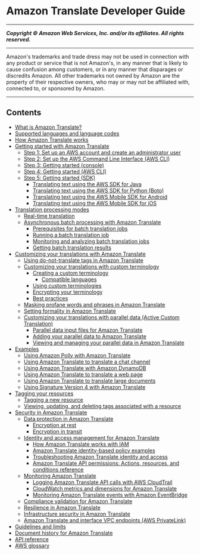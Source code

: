 # Amazon Translate Developer Guide

-----
*****Copyright &copy; Amazon Web Services, Inc. and/or its affiliates. All rights reserved.*****

-----
Amazon's trademarks and trade dress may not be used in
connection with any product or service that is not Amazon's,
in any manner that is likely to cause confusion among customers,
or in any manner that disparages or discredits Amazon. All other
trademarks not owned by Amazon are the property of their respective
owners, who may or may not be affiliated with, connected to, or
sponsored by Amazon.

-----
## Contents
+ [What is Amazon Translate?](what-is.md)
+ [Supported languages and language codes](what-is-languages.md)
+ [How Amazon Translate works](how-it-works.md)
+ [Getting started with Amazon Translate](getting-started.md)
   + [Step 1: Set up an AWS account and create an administrator user](setting-up.md)
   + [Step 2: Set up the AWS Command Line Interface (AWS CLI)](setup-awscli.md)
   + [Step 3: Getting started (console)](get-started-console.md)
   + [Step 4: Getting started (AWS CLI)](get-started-cli.md)
   + [Step 5: Getting started (SDK)](get-started-sdk.md)
      + [Translating text using the AWS SDK for Java](examples-java.md)
      + [Translating text using the AWS SDK for Python (Boto)](examples-python.md)
      + [Translating text using the AWS Mobile SDK for Android](getting-started-android.md)
      + [Translating text using the AWS Mobile SDK for iOS](getting-started-ios.md)
+ [Translation processing modes](processing.md)
   + [Real-time translation](sync.md)
   + [Asynchronous batch processing with Amazon Translate](async.md)
      + [Prerequisites for batch translation jobs](async-prereqs.md)
      + [Running a batch translation job](async-start.md)
      + [Monitoring and analyzing batch translation jobs](async-monitor.md)
      + [Getting batch translation results](async-results.md)
+ [Customizing your translations with Amazon Translate](customizing-translations.md)
   + [Using do-not-translate tags in Amazon Translate](customizing-translations-tags.md)
   + [Customizing your translations with custom terminology](how-custom-terminology.md)
      + [Creating a custom terminology](creating-custom-terminology.md)
         + [Compatible languages](permissible-language-pairs.md)
      + [Using custom terminologies](using-ct.md)
      + [Encrypting your terminology](protect-terminology.md)
      + [Best practices](ct-best-practices.md)
   + [Masking profane words and phrases in Amazon Translate](customizing-translations-profanity.md)
   + [Setting formality in Amazon Translate](customizing-translations-formality.md)
   + [Customizing your translations with parallel data (Active Custom Translation)](customizing-translations-parallel-data.md)
      + [Parallel data input files for Amazon Translate](customizing-translations-parallel-data-input-files.md)
      + [Adding your parallel data to Amazon Translate](customizing-translations-parallel-data-adding.md)
      + [Viewing and managing your parallel data in Amazon Translate](customizing-translations-parallel-data-managing.md)
+ [Examples](examples.md)
   + [Using Amazon Polly with Amazon Translate](examples-polly.md)
   + [Using Amazon Translate to translate a chat channel](examples-twitch.md)
   + [Using Amazon Translate with Amazon DynamoDB](examples-ddb.md)
   + [Using Amazon Translate to translate a web page](examples-web.md)
   + [Using Amazon Translate to translate large documents](examples-split.md)
   + [Using Signature Version 4 with Amazon Translate](examples-sigv4.md)
+ [Tagging your resources](tagging.md)
   + [Tagging a new resource](tagging-newtags.md)
   + [Viewing, updating, and deleting tags associated with a resource](tagging-existingtags.md)
+ [Security in Amazon Translate](security.md)
   + [Data protection in Amazon Translate](data-protection.md)
      + [Encryption at rest](encryption-at-rest.md)
      + [Encryption in transit](encryption-in-transit.md)
   + [Identity and access management for Amazon Translate](identity-and-access-management.md)
      + [How Amazon Translate works with IAM](security_iam_service-with-iam.md)
      + [Amazon Translate identity-based policy examples](security_iam_id-based-policy-examples.md)
      + [Troubleshooting Amazon Translate identity and access](security_iam_troubleshoot.md)
      + [Amazon Translate API permissions: Actions, resources, and conditions reference](translate-api-permissions-ref.md)
   + [Monitoring Amazon Translate](monitoring-translate.md)
      + [Logging Amazon Translate API calls with AWS CloudTrail](logging-using-cloudtrail.md)
      + [CloudWatch metrics and dimensions for Amazon Translate](translate-cloudwatch.md)
      + [Monitoring Amazon Translate events with Amazon EventBridge](monitoring-with-eventbridge.md)
   + [Compliance validation for Amazon Translate](compliance.md)
   + [Resilience in Amazon Translate](disaster-recovery-resiliency.md)
   + [Infrastructure security in Amazon Translate](infrastructure-security.md)
   + [Amazon Translate and interface VPC endpoints (AWS PrivateLink)](vpc-interface-endpoints.md)
+ [Guidelines and limits](what-is-limits.md)
+ [Document history for Amazon Translate](doc-history.md)
+ [API reference](api_reference.md)
+ [AWS glossary](glossary.md)